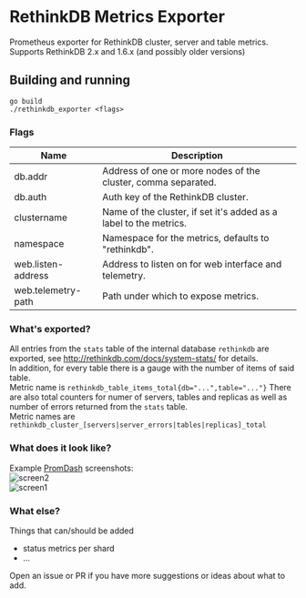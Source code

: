 # RethinkDB Metrics Exporter

Prometheus exporter for RethinkDB cluster, server and table metrics.<br>
Supports RethinkDB 2.x and 1.6.x (and possibly older versions)

## Building and running

    go build
    ./rethinkdb_exporter <flags>

### Flags

Name               | Description
-------------------|------------
db.addr            | Address of one or more nodes of the cluster, comma separated.
db.auth            | Auth key of the RethinkDB cluster.
clustername        | Name of the cluster, if set it's added as a label to the metrics.
namespace          | Namespace for the metrics, defaults to "rethinkdb".
web.listen-address | Address to listen on for web interface and telemetry.
web.telemetry-path | Path under which to expose metrics.


### What's exported?

All entries from the `stats` table of the internal database `rethinkdb` are exported,
see http://rethinkdb.com/docs/system-stats/ for details.<br>
In addition, for every table there is a gauge with the number of items of said table.<br> 
Metric name is `rethinkdb_table_items_total{db="...",table="..."}`
There are also total counters for numer of servers, tables and replicas as well as number of 
errors returned from the `stats` table.<br>
Metric names are `rethinkdb_cluster_[servers|server_errors|tables|replicas]_total`


### What does it look like?
Example [PromDash](https://github.com/prometheus/promdash) screenshots:<br>
![screen2](https://cloud.githubusercontent.com/assets/1222339/7242251/c1226aaa-e78e-11e4-9b20-ed49c8052e73.png)<br>
![screen1](https://cloud.githubusercontent.com/assets/1222339/7242252/c127bc58-e78e-11e4-80a7-fe74c51b05ca.png)


### What else?

Things that can/should be added
- status metrics per shard 
- ...

Open an issue or PR if you have more suggestions or ideas about what to add.
